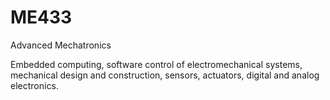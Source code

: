 # ME433
Advanced Mechatronics


Embedded computing, software control of electromechanical systems, mechanical design and construction, sensors, actuators, digital and analog electronics.

